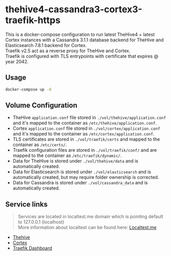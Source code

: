 # thehive4-cassandra3-cortex3-traefik-https

This is a docker-compose configuration to run latest TheHive4 + latest Cortex instances with a Cassandra 3.1.1 database backend for TheHive and Elasticsearch 7.8.1 backend for Cortex.   
Traefik v2.5 act as a reverse proxy for TheHive and Cortex.   
Traefik is configured with TLS entrypoints with certificate that expires @ year 2042.

## Usage

```bash
docker-compose up -d
```

## Volume Configuration

- TheHive `application.conf` file stored in `./vol/thehive/application.conf` and it's mapped to the container as `/etc/thehive/application.conf`.   
- Cortex `application.conf` file stored in `./vol/cortex/application.conf` and it's mapped to the container as `/etc/cortex/application.conf`.   
- TLS certificates are stored in `./vol/traefik/certs` and mapped to the container as `/etc/certs/`.   
- Traefik configuration files are stored in `./vol/traefik/conf/` and are mapped to the container as `/etc/traefik/dynamic/`.   
- Data for TheHive is stored under `./vol/thehive/data` and is automatically created.   
- Data for Elasticsearch is stored under `./vol/elasticsearch` and is automatically created, but may require folder ownership is corrected.   
- Data for Cassandra is stored under `./vol/cassandra_data` and is automatically created.   

## Service links
> Services are located in localtest.me domain which is pointing default to 127.0.0.1 (localhost)   
> More information about localtest can be found here: [Localtest.me](https://readme.localtest.me/)
- [Thehive](https://thehive.localtest.me)
- [Cortex](https://cortex.localtest.me)
- [Traefik Dashboard](http://localtest.me:8080)